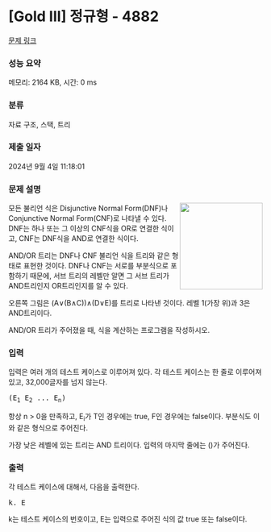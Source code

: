 # [Gold III] 정규형 - 4882 

[문제 링크](https://www.acmicpc.net/problem/4882) 

### 성능 요약

메모리: 2164 KB, 시간: 0 ms

### 분류

자료 구조, 스택, 트리

### 제출 일자

2024년 9월 4일 11:18:01

### 문제 설명

<p><img alt="" src="https://www.acmicpc.net/upload/images/andortree.png" style="float:right; height:172px; width:164px">모든 불리언 식은 Disjunctive Normal Form(DNF)나 Conjunctive Normal Form(CNF)로 나타낼 수 있다. DNF는 하나 또는 그 이상의 CNF식을 OR로 연결한 식이고, CNF는 DNF식을 AND로 연결한 식이다.</p>

<p>AND/OR 트리는 DNF나 CNF 불리언 식을 트리와 같은 형태로 표현한 것이다. DNF나 CNF는 서로를 부분식으로 포함하기 때문에, 서브 트리의 레벨만 알면 그 서브 트리가 AND트리인지 OR트리인지를 알 수 있다.</p>

<p>오른쪽 그림은 (A∨(B∧C))∧(D∨E)를 트리로 나타낸 것이다. 레벨 1(가장 위)과 3은 AND트리이다.</p>

<p>AND/OR 트리가 주어졌을 때, 식을 계산하는 프로그램을 작성하시오.</p>

### 입력 

 <p>입력은 여러 개의 테스트 케이스로 이루어져 있다. 각 테스트 케이스는 한 줄로 이루어져 있고, 32,000글자를 넘지 않는다.</p>

<pre>(E<sub>1</sub> E<sub>2</sub> ... E<sub>n</sub>)</pre>

<p>항상 n > 0을 만족하고, E<sub>i</sub>가 T인 경우에는 true, F인 경우에는 false이다. 부분식도 이와 같은 형식으로 주어진다.</p>

<p>가장 낮은 레벨에 있는 트리는 AND 트리이다. 입력의 마지막 줄에는 ()가 주어진다.</p>

### 출력 

 <p>각 테스트 케이스에 대해서, 다음을 출력한다.</p>

<pre>k. E</pre>

<p>k는 테스트 케이스의 번호이고, E는 입력으로 주어진 식의 값 true 또는 false이다.</p>

